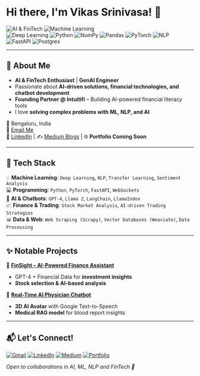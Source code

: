 <!--
**vikassrini/vikassrini** is a ✨ _special_ ✨ repository because its `README.md` (this file) appears on your GitHub profile.

Here are some ideas to get you started:

- 🔭 I’m currently working on ...
- 🌱 I’m currently learning ...
- 👯 I’m looking to collaborate on ...
- 🤔 I’m looking for help with ...
- 💬 Ask me about ...
- 📫 How to reach me: ...
- 😄 Pronouns: ...
- ⚡ Fun fact: ...
-->

# Hi there, I'm Vikas Srinivasa! 👋  

![AI & FinTech](https://img.shields.io/badge/-AI%20%26%20FinTech-blueviolet?style=flat) 
![Machine Learning](https://img.shields.io/badge/-Machine%20Learning-orange?style=flat)  
![Deep Learning](https://img.shields.io/badge/-Deep%20Learning-blue?style=flat)
![Python](https://img.shields.io/badge/-Python-3776AB?style=flat&logo=python&logoColor=white)
![NumPy](https://img.shields.io/badge/numpy-%23013243.svg?style=flat&logo=numpy&logoColor=white)
![Pandas](https://img.shields.io/badge/pandas-%23150458.svg?style=flat&logo=pandas&logoColor=white)
![PyTorch](https://img.shields.io/badge/PyTorch-%23EE4C2C.svg?style=flat&logo=PyTorch&logoColor=white)
![NLP](https://img.shields.io/badge/-NLP-red?style=flat)
![FastAPI](https://img.shields.io/badge/-FastAPI-009688?style=flat)
![Postgres](https://img.shields.io/badge/postgres-%23316192.svg?style=flat&logo=postgresql&logoColor=white)

---

## 🚀 About Me  

- **AI & FinTech Enthusiast** | **GenAI Engineer**  
- Passionate about **AI-driven solutions, financial technologies, and chatbot development**  
- **Founding Partner @ Intuitifi** – Building AI-powered financial literacy tools  
- I love **solving complex problems with ML, NLP, and AI**  

📍 Bengaluru, India  
📧 [Email Me](mailto:1rn20cs178.vikassrinivasa@gmail.com)  
🔗 [LinkedIn](https://www.linkedin.com/in/vikas-srinivasa) | ✍️ [Medium Blogs](https://medium.com/@vikassrinivasa) | 🌐 **Portfolio Coming Soon**  

---

## 🔧 Tech Stack  

💡 **Machine Learning**: `Deep Learning`, `NLP`, `Transfer Learning`, `Sentiment Analysis`  
💻 **Programming**: `Python`, `PyTorch`, `FastAPI`, `WebSockets`  
🤖 **AI & Chatbots**: `GPT-4`, `Llama 2`, `LangChain`, `LlamaIndex`  
📈 **Finance & Trading**: `Stock Market Analysis`, `AI-driven Trading Strategies`  
📊 **Data & Web**: `Web Scraping (Scrapy)`, `Vector Databases (Weaviate)`, `Data Processing`  

---

## ✨ Notable Projects  

📌 **[FinSight – AI-Powered Finance Assistant](https://github.com/vishwasg217/fin-sight)**  
- GPT-4 + Financial Data for **investment insights**  
- **Stock selection & AI-based analysis**  

📌 **[Real-Time AI Physician Chatbot](https://github.com/vikassrini/PhysicianAI-Chatbot)**  
- **3D AI Avatar** with Google Text-to-Speech  
- **Medical RAG model** for blood report insights  

---

## 📬 Let's Connect!  

[![Gmail](https://img.shields.io/badge/Gmail-1rn20cs178.vikassrinivasa%40gmail.com-red?style=flat&logo=gmail&logoColor=white)](mailto:1rn20cs178.vikassrinivasa@gmail.com)
[![LinkedIn](https://img.shields.io/badge/LinkedIn-Vikas%20Srinivasa-blue?style=flat&logo=linkedin)](https://www.linkedin.com/in/vikas-srinivasa)
[![Medium](https://img.shields.io/badge/Medium-Blogs-black?style=flat&logo=medium)](https://medium.com/@vikassrinivasa)
[![Portfolio](https://img.shields.io/badge/Portfolio-Coming%20Soon-lightgrey?style=flat&logo=web)](#)

 _Open to collaborations in AI, ML, NLP and FinTech 🚀_  

